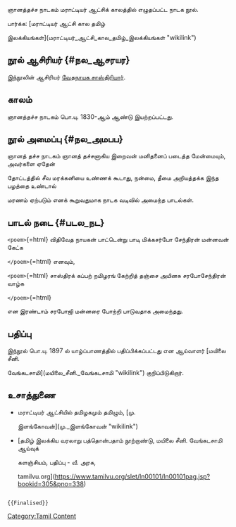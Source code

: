 ஞானத்தச்ச நாடகம் மராட்டியர் ஆட்சிக் காலத்தில் எழுதப்பட்ட நாடக நூல்.

பார்க்க: [மராட்டியர் ஆட்சி கால தமிழ்
இலக்கியங்கள்](மராட்டியர்_ஆட்சி_கால_தமிழ்_இலக்கியங்கள் "wikilink")

## நூல் ஆசிரியர் {#நல_ஆசரயர}

இந்நூலின் ஆசிரியர் [வேதநாயக சாஸ்திரியார்](வேதநாயகம்_சாஸ்திரியார் "wikilink").

## காலம்

ஞானத்தச்ச நாடகம் பொ.யு. 1830-ஆம் ஆண்டு இயற்றப்பட்டது.

## நூல் அமைப்பு {#நல_அமபப}

ஞானத் தச்ச நாடகம் ஞானத் தச்சனாகிய இறைவன் மனிதனைப் படைத்த மேன்மையும், அவர்களை ஏதேன்
தோட்டத்தில் சீவ மரக்கனியை உண்ணக் கூடாது, நன்மை, தீமை அறியத்தக்க இந்த பழத்தை உண்டால்
மரணம் ஏற்படும் எனக் கூறுவதுமாக நாடக வடிவில் அமைந்த பாடல்கள்.

## பாடல் நடை {#படல_நட}

`<poem>`{=html} விதிவேத நாயகன் பாட்டென்று பாடி மிக்கசர்போ சேந்திரன் மன்னவன் கேட்க
`</poem>`{=html} எனவும்,

`<poem>`{=html} சாஸ்திரக் கப்பற் றமிழரங் கேற்றித் தஞ்சை அயினசு சரபோசேந்திரன் வாழ்க
`</poem>`{=html}

என இரண்டாம் சரபோஜி மன்னரை போற்றி பாடுவதாக அமைந்தது.

## பதிப்பு

இந்நூல் பொ.யு. 1897 ல் யாழ்ப்பாணத்தில் பதிப்பிக்கப்பட்டது என ஆய்வாளர் [மயிலை சீனி.
வேங்கடசாமி](மயிலை_சீனி._வேங்கடசாமி "wikilink") குறிப்பிடுகிறார்.

## உசாத்துணை

-   மராட்டியர் ஆட்சியில் தமிழகமும் தமிழும், [மு.
    இளங்கோவன்](மு._இளங்கோவன் "wikilink")
-   [தமிழ் இலக்கிய வரலாறு பத்தொன்பதாம் நூற்றாண்டு, மயிலை சீனி. வேங்கடசாமி ஆய்வுக்
    களஞ்சியம், பதிப்பு - வீ. அரசு,
    tamilvu.org](https://www.tamilvu.org/slet/ln00101/ln00101pag.jsp?bookid=305&pno=338)

```{=mediawiki}
{{Finalised}}
```
[Category:Tamil Content](Category:Tamil_Content "wikilink")
